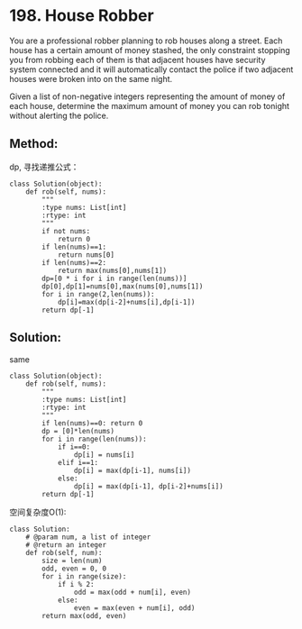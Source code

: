 # 198. House Robber


You are a professional robber planning to rob houses along a street. Each house has a certain amount of money stashed, the only constraint stopping you from robbing each of them is that adjacent houses have security system connected and it will automatically contact the police if two adjacent houses were broken into on the same night.

Given a list of non-negative integers representing the amount of money of each house, determine the maximum amount of money you can rob tonight without alerting the police.

## Method:
dp, 寻找递推公式：

    class Solution(object):
        def rob(self, nums):
            """
            :type nums: List[int]
            :rtype: int
            """
            if not nums:
                return 0
            if len(nums)==1:
                return nums[0]
            if len(nums)==2:
                return max(nums[0],nums[1])
            dp=[0 * i for i in range(len(nums))]
            dp[0],dp[1]=nums[0],max(nums[0],nums[1])
            for i in range(2,len(nums)):
                dp[i]=max(dp[i-2]+nums[i],dp[i-1])
            return dp[-1]
                 
## Solution:
same

    class Solution(object):
        def rob(self, nums):
            """
            :type nums: List[int]
            :rtype: int
            """
            if len(nums)==0: return 0
            dp = [0]*len(nums)
            for i in range(len(nums)):
                if i==0:
                    dp[i] = nums[i]
                elif i==1:
                    dp[i] = max(dp[i-1], nums[i])
                else:
                    dp[i] = max(dp[i-1], dp[i-2]+nums[i])
            return dp[-1]
空间复杂度O(1):

    class Solution:
        # @param num, a list of integer
        # @return an integer
        def rob(self, num):
            size = len(num)
            odd, even = 0, 0
            for i in range(size):
                if i % 2:
                    odd = max(odd + num[i], even)
                else:
                    even = max(even + num[i], odd)
            return max(odd, even)